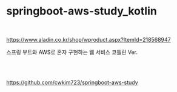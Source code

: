 # springboot-aws-study_kotlin

<br>

https://www.aladin.co.kr/shop/wproduct.aspx?ItemId=218568947

스프링 부트와 AWS로 혼자 구현하는 웹 서비스 코틀린 Ver.

<br><br>

https://github.com/cwkim723/springboot-aws-study
